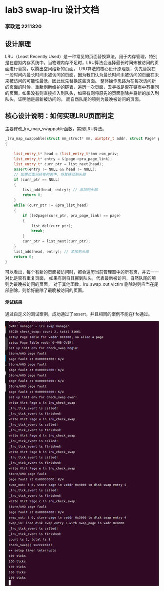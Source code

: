 # lab3 swap-lru 设计文档

### 李政远 2211320
## 设计原理

LRU（Least Recently Used）是一种常见的页面替换算法，用于内存管理，特别是在虚拟内存系统中。当物理内存不足时，LRU算法会选择最长时间未被访问的页面进行替换，以腾出空间给新的页面。
LRU算法的核心设计原理是，优先替换在一段时间内最长时间未被访问的页面，因为我们认为最长时间未被访问的页面在未来被访问的可能性最低，因此优先替换这些页面。
整体操作思路为在每次访问新的页面的时候，重新刷新维护的链表，遍历一次页面，去寻找是否在链表中有相同的页面，如果没有则直接插入到队头，如果有则将原先的页面删除并将新的加入到队头，证明他是最新被访问的。
而自然队尾的项则为最晚被访问的页面。

## 核心设计说明：如何实现LRU页面判定
主要修改_lru_map_swappable函数，实现LRU算法。
```cpp {.line-numbers}
_lru_map_swappable(struct mm_struct* mm, uintptr_t addr, struct Page* page, int swap_in)
{

    list_entry_t* head = (list_entry_t*)mm->sm_priv;
    list_entry_t* entry = &(page->pra_page_link);
    list_entry_t* curr_ptr = list_next(head);
    assert(entry != NULL && head != NULL);
    // 如果页面已经在列表中，将其移动到头部
    if (curr_ptr == NULL)
    {
        list_add(head, entry); // 添加到头部
        return 0;
    }
    while (curr_ptr != &pra_list_head)
    {
        if (le2page(curr_ptr, pra_page_link) == page)
        {
            list_del(curr_ptr);
            break;
        }
        curr_ptr = list_next(curr_ptr);
    }
    list_add(head, entry); // 添加到头部
    return 0;
}
```
可以看出，每个有新的页面被访问时，都会遍历当前管理器中的所有⻚，并去一一对比是否有重复页面，
如果有则将其挪到队头，代表最新被访问，自然队尾的项则为最晚被访问的页面。
对于其他函数，lru_swap_out_victim 删除时则应当在尾部删除，则恰好删除了最晚被访问的页面。

#### 测试结果

通过自定义的测试案例，成功通过了assert，并且相同的案例不能在fifo通过。

![](lru_grade.png)


